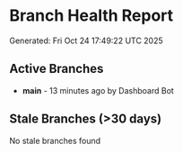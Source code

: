 # Branch Health Report
Generated: Fri Oct 24 17:49:22 UTC 2025

## Active Branches
- **main** - 13 minutes ago by Dashboard Bot

## Stale Branches (>30 days)
No stale branches found

